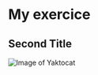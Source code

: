 # My exercice

## Second Title

![Image of Yaktocat](https://octodex.github.com/images/yaktocat.png)
